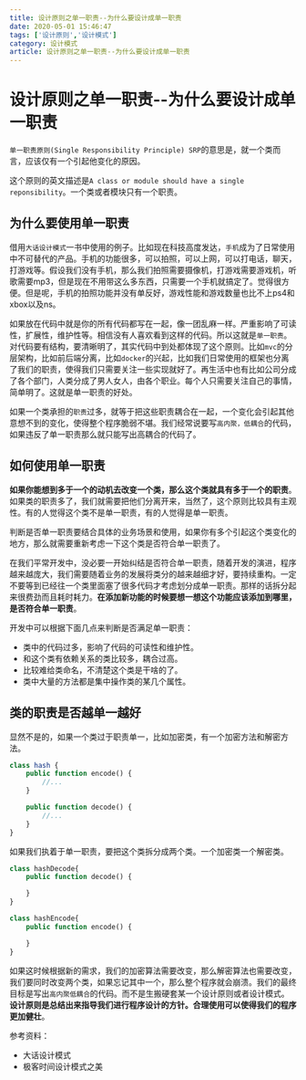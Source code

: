```yaml
---
title: 设计原则之单一职责--为什么要设计成单一职责
date: 2020-05-01 15:46:47
tags: ['设计原则','设计模式']
category: 设计模式
article: 设计原则之单一职责--为什么要设计成单一职责
---
```


# 设计原则之单一职责--为什么要设计成单一职责

`单一职责原则(Single Responsibility Principle) SRP`的意思是，就一个类而言，应该仅有一个引起他变化的原因。

这个原则的英文描述是`A class or module should have a single reponsibility`。一个类或者模块只有一个职责。

## 为什么要使用单一职责

借用`大话设计模式`一书中使用的例子。比如现在科技高度发达，`手机`成为了日常使用中不可替代的产品。手机的功能很多，可以拍照，可以上网，可以打电话，聊天，打游戏等。假设我们没有手机，那么我们拍照需要摄像机，打游戏需要游戏机，听歌需要mp3，但是现在不用带这么多东西，只需要一个手机就搞定了。觉得很方便。但是呢，手机的拍照功能并没有单反好，游戏性能和游戏数量也比不上ps4和xbox以及ns。

如果放在代码中就是你的所有代码都写在一起，像一团乱麻一样。严重影响了可读性，扩展性，维护性等。相信没有人喜欢看到这样的代码。所以这就是`单一职责`。对代码要有结构，要清晰明了，其实代码中到处都体现了这个原则。比如`mvc`的分层架构，比如前后端分离，比如`docker`的兴起，比如我们日常使用的框架也分离了我们的职责，使得我们只需要关注一些实现就好了。再生活中也有比如公司分成了各个部门，人类分成了男人女人，由各个职业。每个人只需要关注自己的事情，简单明了。这就是单一职责的好处。

如果一个类承担的`职责`过多，就等于把这些职责耦合在一起，一个变化会引起其他意想不到的变化，使得整个程序脆弱不堪。我们经常说要写`高内聚，低耦合`的代码，如果违反了单一职责那么就只能写出高耦合的代码了。

## 如何使用单一职责

**如果你能想到多于一个的动机去改变一个类，那么这个类就具有多于一个的职责**。如果类的职责多了，我们就需要把他们分离开来，当然了，这个原则比较具有主观性。有的人觉得这个类不是单一职责，有的人觉得是单一职责。

判断是否单一职责要结合具体的业务场景和使用，如果你有多个引起这个类变化的地方，那么就需要重新考虑一下这个类是否符合单一职责了。

在我们平常开发中，没必要一开始纠结是否符合单一职责，随着开发的演进，程序越来越庞大，我们需要随着业务的发展将类分的越来越细才好，要持续重构。一定不要等到已经往一个类里面塞了很多代码才考虑划分成单一职责。那样的话拆分起来很费劲而且耗时耗力。**在添加新功能的时候要想一想这个功能应该添加到哪里，是否符合单一职责**。

开发中可以根据下面几点来判断是否满足单一职责：
- 类中的代码过多，影响了代码的可读性和维护性。
- 和这个类有依赖关系的类比较多，耦合过高。
- 比较难给类命名，不清楚这个类是干啥的了。
- 类中大量的方法都是集中操作类的某几个属性。

## 类的职责是否越单一越好

显然不是的，如果一个类过于职责单一，比如加密类，有一个加密方法和解密方法。

```php
class hash {
    public function encode() {
        //...
    }

    public function decode() {
        //...
    }
}
```

如果我们执着于单一职责，要把这个类拆分成两个类。一个加密类一个解密类。

```php
class hashDecode{
    public function decode() {

    }
}

class hashEncode{
    public function encode() {

    }
}

```

如果这时候根据新的需求，我们的加密算法需要改变，那么解密算法也需要改变，我们要同时改变两个类，如果忘记其中一个，那么整个程序就会崩溃。我们的最终目标是写出`高内聚低耦合`的代码。而不是生搬硬套某一个设计原则或者设计模式。**设计原则是总结出来指导我们进行程序设计的方针。合理使用可以使得我们的程序更加健壮**。


参考资料：

- 大话设计模式
- 极客时间设计模式之美